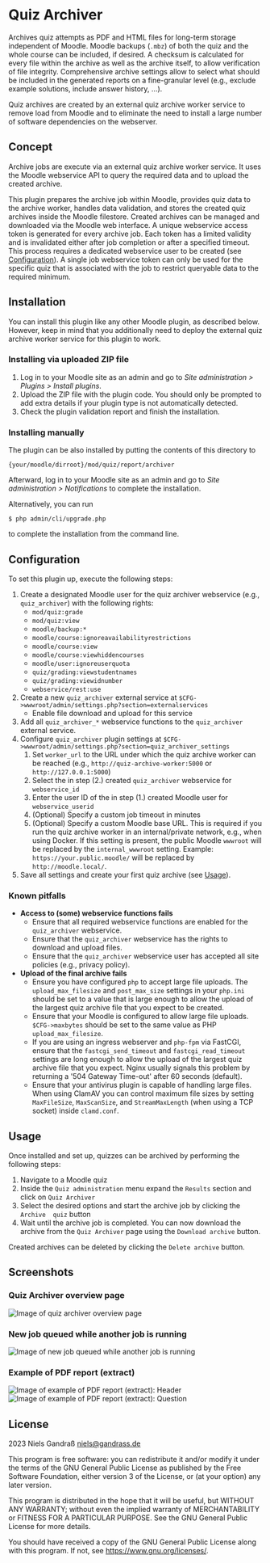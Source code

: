 # Quiz Archiver

Archives quiz attempts as PDF and HTML files for long-term storage independent
of Moodle. Moodle backups (`.mbz`) of both the quiz and the whole course can be
included, if desired. A checksum is calculated for every file within the archive
as well as the archive itself, to allow verification of file integrity.
Comprehensive archive settings allow to select what should be included in the
generated reports on a fine-granular level (e.g., exclude example solutions,
include answer history, ...).

Quiz archives are created by an external quiz archive worker service to remove
load from Moodle and to eliminate the need to install a large number of software
dependencies on the webserver.


## Concept

Archive jobs are execute via an external quiz archive worker service. It uses the
Moodle webservice API to query the required data and to upload the created archive.

This plugin prepares the archive job within Moodle, provides quiz data to the
archive worker, handles data validation, and stores the created quiz archives
inside the Moodle filestore. Created archives can be managed and downloaded via
the Moodle web interface. A unique webservice access token is generated for every
archive job. Each token has a limited validity and is invalidated either after
job completion or after a specified timeout. This process requires a dedicated
webservice user to be created (see [Configuration](#configuration)). A single job
webservice token can only be used for the specific quiz that is associated with
the job to restrict queryable data to the required minimum.


## Installation

You can install this plugin like any other Moodle plugin, as described below.
However, keep in mind that you additionally need to deploy the external quiz
archive worker service for this plugin to work.


### Installing via uploaded ZIP file

1. Log in to your Moodle site as an admin and go to _Site administration >
   Plugins > Install plugins_.
2. Upload the ZIP file with the plugin code. You should only be prompted to add
   extra details if your plugin type is not automatically detected.
3. Check the plugin validation report and finish the installation.


### Installing manually

The plugin can be also installed by putting the contents of this directory to

    {your/moodle/dirroot}/mod/quiz/report/archiver

Afterward, log in to your Moodle site as an admin and go to _Site administration >
Notifications_ to complete the installation.

Alternatively, you can run

    $ php admin/cli/upgrade.php

to complete the installation from the command line.


## Configuration

To set this plugin up, execute the following steps:

1. Create a designated Moodle user for the quiz archiver webservice
   (e.g., `quiz_archiver`) with the following rights:
   - `mod/quiz:grade`
   - `mod/quiz:view`
   - `moodle/backup:*`
   - `moodle/course:ignoreavailabilityrestrictions`
   - `moodle/course:view`
   - `moodle/course:viewhiddencourses`
   - `moodle/user:ignoreuserquota`
   - `quiz/grading:viewstudentnames`
   - `quiz/grading:viewidnumber`
   - `webservice/rest:use`
2. Create a new `quiz_archiver` external service at `$CFG->wwwroot/admin/settings.php?section=externalservices`
   - Enable file download and upload for this service
3. Add all `quiz_archiver_*` webservice functions to the `quiz_archiver` external
   service.
4. Configure `quiz_archiver` plugin settings at `$CFG->wwwroot/admin/settings.php?section=quiz_archiver_settings`
   1. Set `worker_url` to the URL under which the quiz archive worker can be
      reached (e.g., `http://quiz-archive-worker:5000` or `http://127.0.0.1:5000`)
   2. Select the in step (2.) created `quiz_archiver` webservice for `webservice_id`
   3. Enter the user ID of the in step (1.) created Moodle user for `webservice_userid`
   4. (Optional) Specify a custom job timeout in minutes
   5. (Optional) Specify a custom Moodle base URL. This is required if you run
      the quiz archive worker in an internal/private network, e.g., when using
      Docker. If this setting is present, the public Moodle `wwwroot` will be
      replaced by the `internal_wwwroot` setting.
      Example: `https://your.public.moodle/` will be replaced by `http://moodle.local/`.
5. Save all settings and create your first quiz archive (see [Usage](#usage)).


### Known pitfalls

- **Access to (some) webservice functions fails**
  - Ensure that all required webservice functions are enabled for the 
    `quiz_archiver` webservice.
  - Ensure that the `quiz_archiver` webservice has the rights to download and
    upload files.
  - Ensure that the `quiz_archiver` webservice user has accepted all site policies
    (e.g., privacy policy).
- **Upload of the final archive fails**
  - Ensure you have configured `php` to accept large file uploads. The
    `upload_max_filesize` and `post_max_size` settings in your `php.ini` should
    be set to a value that is large enough to allow the upload of the largest
    quiz archive file that you expect to be created.
  - Ensure that your Moodle is configured to allow large file uploads.
    `$CFG->maxbytes` should be set to the same value as PHP `upload_max_filesize`.
  - If you are using an ingress webserver and `php-fpm` via FastCGI, ensure that
    the `fastcgi_send_timeout` and `fastcgi_read_timeout` settings are long
    enough to allow the upload of the largest quiz archive file that you expect.
    Nginx usually signals this problem by returning a '504 Gateway Time-out'
    after 60 seconds (default).
  - Ensure that your antivirus plugin is capable of handling large files. When
    using ClamAV you can control maximum file sizes by setting `MaxFileSize`,
    `MaxScanSize`, and `StreamMaxLength` (when using a TCP socket) inside
    `clamd.conf`.


## Usage

Once installed and set up, quizzes can be archived by performing the following
steps:

1. Navigate to a Moodle quiz
2. Inside the `Quiz administration` menu expand the `Results` section and click
   on `Quiz Archiver`
3. Select the desired options and start the archive job by clicking the `Archive 
   quiz` button
4. Wait until the archive job is completed. You can now download the archive
   from the `Quiz Archiver` page using the `Download archive` button.

Created archives can be deleted by clicking the `Delete archive` button.


## Screenshots

### Quiz Archiver overview page
![Image of quiz archiver overview page](./doc/screenshots/quiz_archiver_overview_page.png)

### New job queued while another job is running
![Image of new job queued while another job is running](./doc/screenshots/quiz_archiver_new_job_queued.png)

### Example of PDF report (extract)
![Image of example of PDF report (extract): Header](./doc/screenshots/quiz_archiver_report_example_pdf_header.png)
![Image of example of PDF report (extract): Question](./doc/screenshots/quiz_archiver_report_example_pdf_question.png)


## License

2023 Niels Gandraß <niels@gandrass.de>

This program is free software: you can redistribute it and/or modify it under
the terms of the GNU General Public License as published by the Free Software
Foundation, either version 3 of the License, or (at your option) any later
version.

This program is distributed in the hope that it will be useful, but WITHOUT ANY
WARRANTY; without even the implied warranty of MERCHANTABILITY or FITNESS FOR A
PARTICULAR PURPOSE.  See the GNU General Public License for more details.

You should have received a copy of the GNU General Public License along with
this program.  If not, see <https://www.gnu.org/licenses/>.

